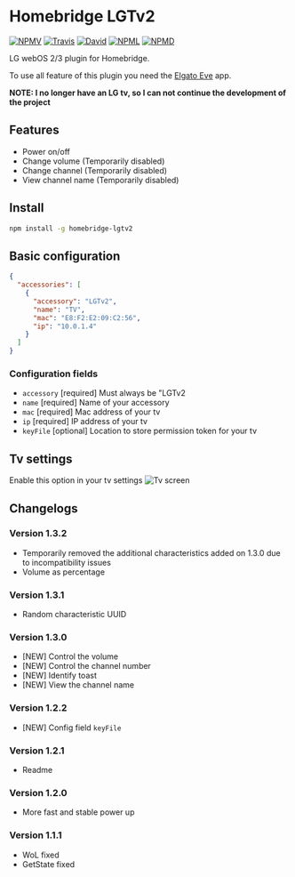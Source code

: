 # Homebridge LGTv2

[![NPMV](https://img.shields.io/npm/v/homebridge-lgtv2.svg?style=flat-square)](https://npmjs.org/package/homebridge-lgtv2)
[![Travis](https://img.shields.io/travis/alessiodionisi/homebridge-lgtv2.svg?style=flat-square)](https://travis-ci.org/alessiodionisi/homebridge-lgtv2)
[![David](https://img.shields.io/david/alessiodionisi/homebridge-lgtv2.svg?style=flat-square)](https://david-dm.org/alessiodionisi/homebridge-lgtv2)
[![NPML](https://img.shields.io/npm/l/homebridge-lgtv2.svg?style=flat-square)](https://github.com/alessiodionisi/homebridge-lgtv2/blob/master/LICENSE)
[![NPMD](https://img.shields.io/npm/dt/homebridge-lgtv2.svg?style=flat-square)](https://npmjs.org/package/homebridge-lgtv2)

LG webOS 2/3 plugin for Homebridge.

To use all feature of this plugin you need the [Elgato Eve](https://www.elgato.com/en/eve/eve-app) app.

**NOTE: I no longer have an LG tv, so I can not continue the development of the project**

## Features
* Power on/off
* Change volume (Temporarily disabled)
* Change channel (Temporarily disabled)
* View channel name (Temporarily disabled)

## Install
```bash
npm install -g homebridge-lgtv2
```

## Basic configuration
```json
{
  "accessories": [
    {
      "accessory": "LGTv2",
      "name": "TV",
      "mac": "E8:F2:E2:09:C2:56",
      "ip": "10.0.1.4"
    }
  ]
}
```

### Configuration fields
- `accessory` [required]
Must always be "LGTv2
- `name` [required]
Name of your accessory
- `mac` [required]
Mac address of your tv
- `ip` [required]
IP address of your tv
- `keyFile` [optional]
Location to store permission token for your tv

## Tv settings
Enable this option in your tv settings
![Tv screen](https://s14.postimg.org/3p3fb9fgx/IMG_2750.jpg "Tv settings")

## Changelogs
### Version 1.3.2
- Temporarily removed the additional characteristics added on 1.3.0 due to incompatibility issues
- Volume as percentage

### Version 1.3.1
- Random characteristic UUID

### Version 1.3.0
- [NEW] Control the volume
- [NEW] Control the channel number
- [NEW] Identify toast
- [NEW] View the channel name

### Version 1.2.2
- [NEW] Config field `keyFile`

### Version 1.2.1
- Readme

### Version 1.2.0
- More fast and stable power up

### Version 1.1.1
- WoL fixed
- GetState fixed
